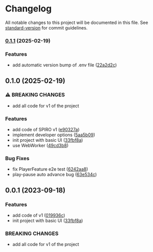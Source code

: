 # Changelog

All notable changes to this project will be documented in this file. See [standard-version](https://github.com/conventional-changelog/standard-version) for commit guidelines.

### [0.1.1](https://github.com/hvoecking/spiro/compare/v0.1.0...v0.1.1) (2025-02-19)


### Features

* add automatic version bump of .env file ([22a2d2c](https://github.com/hvoecking/spiro/commit/22a2d2cf8abab933d64629ef5bfbc0c9d499ba6b))

## 0.1.0 (2025-02-19)


### ⚠ BREAKING CHANGES

* add all code for v1 of the project

### Features

* add code of SPIRO v1 ([e90327a](https://github.com/hvoecking/spiro/commit/e90327a2566c6605c1856f9fdc927dd32fc67b8a))
* implement developer options ([5aa5b09](https://github.com/hvoecking/spiro/commit/5aa5b098dcbb6c1ec4ab03bcc5061bea6014f85c))
* init project with basic UI ([33fbf8a](https://github.com/hvoecking/spiro/commit/33fbf8a9c2612a04ca79afdadff7a3f77d7865fb))
* use WebWorker ([49cd3b8](https://github.com/hvoecking/spiro/commit/49cd3b8494d7fb3e735e91100f13eb0676803599))


### Bug Fixes

* fix PlayerFeature e2e test ([6242aa8](https://github.com/hvoecking/spiro/commit/6242aa8684c77c77ff60de86618e5a62bc5ec6ac))
* play-pause auto advance bug ([63e534c](https://github.com/hvoecking/spiro/commit/63e534cc26ca07a42643e9043cd57e70876ef494))

## 0.0.1 (2023-09-18)


### Features

* add code of v1 ([019936c](https://github.com/hvoecking/spiro/commit/019936ccd1381ca160da5fecf868be08a592980b))
* init project with basic UI ([33fbf8a](https://github.com/hvoecking/spiro/commit/33fbf8a9c2612a04ca79afdadff7a3f77d7865fb))


### BREAKING CHANGES

* add all code for v1 of the project
